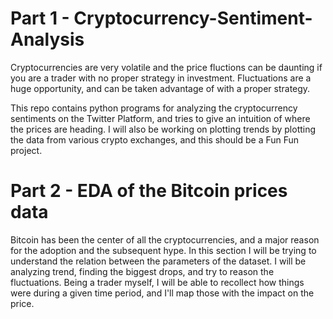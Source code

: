 # Part 1 - Cryptocurrency-Sentiment-Analysis
Cryptocurrencies are very volatile and the price fluctions can be daunting if you are a trader with no proper strategy in investment. 
Fluctuations are a huge opportunity, and can be taken advantage of with a proper strategy.

This repo contains python programs for analyzing the cryptocurrency sentiments on the Twitter Platform, and tries to give an intuition of where the prices are heading. I will also be working on plotting trends by plotting the data from various crypto exchanges, and this should be a Fun Fun project.

# Part 2 - EDA of the Bitcoin prices data
Bitcoin has been the center of all the cryptocurrencies, and a major reason for the adoption and the subsequent hype. In this section I will be trying to understand the relation between the parameters of the dataset.
I will be analyzing trend, finding the biggest drops, and try to reason the fluctuations. Being a trader myself, I will be able to recollect how things were during a given time period, and I'll map those with the impact on the price.
